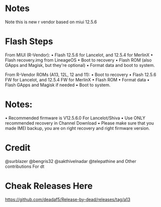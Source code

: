 # Notes

Note this is new r vendor based on miui 12.5.6

# Flash Steps

From MIUI (R-Vendor):
• Flash 12.5.6 for Lancelot, and 12.5.4 for MerlinX
• Flash recovery.img from LineageOS
• Boot to recovery
• Flash ROM (also GApps and Magisk, but they're optional)
• Format data and boot to system. 

From R-Vendor ROMs (A13, 12L, 12 and 11):
• Boot to recovery
• Flash 12.5.6 FW for Lancelot, and 12.5.4 FW for MerlinX
• Flash ROM
• Format data
• Flash GApps and Magisk if needed
• Boot to system.

# Notes: 
• Recommended firmware is V12.5.6.0 For Lancelot/Shiva 
• Use ONLY recommended recovery in Channel Download 
• Please make sure that you made IMEI backup, you are on right recovery and right firmware version.

# Credit
@surblazer @bengris32 @sakthivelnadar @telepathine and Other contributions  For dt

# Cheak Releases Here 
https://github.com/deadaf5/Release-by-dead/releases/tag/a13
